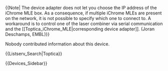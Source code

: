 {{Note| The device adapter does not let you choose the IP address of the iChrome MLE box. As a consequence, if multiple iChrome MLEs are present on the network, it is not possible to specify which one to connect to. A workaround is to control one of the laser combiner via serial communication and the [[Toptica_iChrome_MLE|corresponding device adapter]]. (Joran Deschamps, EMBL)}}

Nobody contributed information about this device. 

{{Listserv_Search|Toptica}}

{{Devices_Sidebar}}
